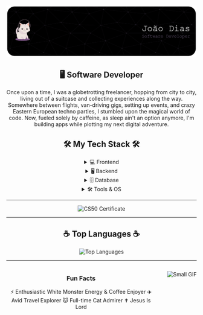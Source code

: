 <div align="center">

<img src="./github-header-banner.png" alt="Header" width="800"/>

  ## 🖥️ Software Developer
  Once upon a time, I was a globetrotting freelancer, hopping from city to city, living out of a suitcase and collecting experiences along the way. Somewhere between flights, van-driving gigs, setting up events, and crazy Eastern European techno parties, I stumbled upon the magical world of code. Now, fueled solely by caffeine, as sleep ain't an option anymore, I'm building apps while plotting my next digital adventure.
  
  ## 🛠️ My Tech Stack 🛠️
  
  <details>
    <summary>💻 Frontend</summary>
    <p align="center" style="display:flex; gap:15px; margin-top:10px;">
      <img src="https://cdn.jsdelivr.net/gh/devicons/devicon/icons/html5/html5-original.svg" alt="HTML" width="50" title="HTML"/>
      <img src="https://cdn.jsdelivr.net/gh/devicons/devicon/icons/css3/css3-original.svg" alt="CSS" width="50" title="CSS"/>
      <img src="https://cdn.jsdelivr.net/gh/devicons/devicon/icons/javascript/javascript-original.svg" alt="JavaScript" width="50" title="JavaScript"/>
      <img src="https://cdn.jsdelivr.net/gh/devicons/devicon/icons/bootstrap/bootstrap-plain.svg" alt="Bootstrap" width="50" title="Bootstrap"/>
      <img src="https://cdn.jsdelivr.net/gh/devicons/devicon/icons/react/react-original.svg" alt="React" width="50" title="React"/>
    </p>
  </details>
  
  <details>
    <summary>🖥️ Backend</summary>
    <p align="center" style="display:flex; gap:15px; margin-top:10px;">
      <img src="https://cdn.jsdelivr.net/gh/devicons/devicon/icons/c/c-original.svg" alt="C" width="50" title="C"/>
      <img src="https://cdn.jsdelivr.net/gh/devicons/devicon/icons/java/java-original.svg" alt="Java" width="50" title="Java"/>
      <img src="https://cdn.jsdelivr.net/gh/devicons/devicon/icons/python/python-original.svg" alt="Python" width="50" title="Python"/>
      <img src="https://cdn.jsdelivr.net/gh/devicons/devicon/icons/nodejs/nodejs-original.svg" alt="Node.js" width="50" title="Node.js"/>
      <img src="https://cdn.jsdelivr.net/gh/devicons/devicon/icons/flask/flask-original.svg" alt="Flask" width="50" title="Flask"/>
    </p>
  </details>
  
  <details>
    <summary>🗄️ Database</summary>
    <p align="center" style="display:flex; gap:15px; margin-top:10px;">
      <img src="https://cdn.jsdelivr.net/gh/devicons/devicon/icons/mysql/mysql-original.svg" alt="MySQL" width="50" title="MySQL"/>
      <img src="https://cdn.jsdelivr.net/gh/devicons/devicon/icons/mongodb/mongodb-original.svg" alt="MongoDB" width="50" title="MongoDB"/>
    </p>
  </details>
  
  <details>
    <summary>🛠️ Tools & OS</summary>
    <p align="center" style="display:flex; gap:15px; margin-top:10px;">
      <img src="https://cdn.jsdelivr.net/gh/devicons/devicon/icons/git/git-original.svg" alt="Git" width="50" title="Git"/>
      <img src="https://cdn.jsdelivr.net/gh/devicons/devicon/icons/linux/linux-original.svg" alt="Linux" width="50" title="Linux"/>
    </p>
  </details>
  
  ---
  
  ![CS50 Certificate](https://img.shields.io/badge/CS50-Certificate-blue)
  
  ---
  
  ## ☕ Top Languages ☕
  ![Top Languages](https://github-readme-stats.vercel.app/api/top-langs/?username=joaodias23&layout=compact&theme=radical)
  
  ---
  
  <div style="display:flex; align-items:flex-start; gap:15px;">
    <div style="flex:1;">
      
  ### Fun Facts
   ⚡ Enthusiastic White Monster Energy & Coffee Enjoyer
   ✈️ Avid Travel Explorer
   🐱 Full-time Cat Admirer
   ✝️ Jesus Is Lord
    </div>
    
  <img src="https://media3.giphy.com/media/v1.Y2lkPTc5MGI3NjExN3FydjZzYjY5OXRoODV2MW81YTE1ZnBpbWlqZDltNnI3bnZ4dmIybSZlcD12MV9pbnRlcm5hbF9naWZfYnlfaWQmY3Q9Zw/3oKIPnAiaMCws8nOsE/giphy.gif" 
         width="200" 
         alt="Small GIF"/>
  
  </div>

</div>

